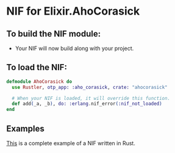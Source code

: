 # NIF for Elixir.AhoCorasick

## To build the NIF module:

- Your NIF will now build along with your project.

## To load the NIF:

```elixir
defmodule AhoCorasick do
  use Rustler, otp_app: :aho_corasick, crate: "ahocorasick"

  # When your NIF is loaded, it will override this function.
  def add(_a, _b), do: :erlang.nif_error(:nif_not_loaded)
end
```

## Examples

[This](https://github.com/rusterlium/NifIo) is a complete example of a NIF written in Rust.
